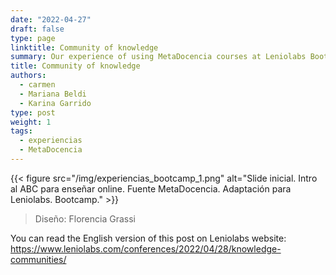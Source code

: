 ```yaml
---
date: "2022-04-27"
draft: false
type: page
linktitle: Community of knowledge 
summary: Our experience of using MetaDocencia courses at Leniolabs Bootcamp.
title: Community of knowledge
authors: 
  - carmen
  - Mariana Beldi
  - Karina Garrido
type: post
weight: 1
tags: 
  - experiencias
  - MetaDocencia 
---
```


{{< figure src="/img/experiencias_bootcamp_1.png"  alt="Slide inicial. Intro al ABC para enseñar online. Fuente MetaDocencia. Adaptación para Leniolabs. Bootcamp." >}}
> Diseño: Florencia Grassi

You can read the English version of this post on Leniolabs website: https://www.leniolabs.com/conferences/2022/04/28/knowledge-communities/
